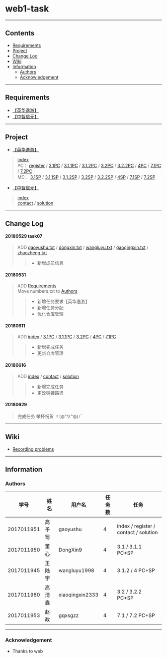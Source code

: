 ﻿# web1-task
----
## Contents
* [Requirements](#requirements)
* [Project](#project)
* [Change Log](#change-Log)
* [Wiki](#wiki)
* [Information](#information)
  * [Authors](#authors)
  * [Acknowledgement](#acknowledgement)  
----
## Requirements
* [【英华逸游】](/Requirements/英华逸游)
* [【中智信元】](/Requirements/中智信元)  
----
## Project
* [【英华逸游】](/Project)
> [index](https://gaoyushu.github.io/web1-task/Project/index.html)   
> PC：
> [register](https://gaoyushu.github.io/web1-task/Project/html/register.html) / 
> [3.1PC](https://gaoyushu.github.io/web1-task/Project/html/3.1PC.html) / 
> [3.1.1PC](https://gaoyushu.github.io/web1-task/Project/html/3.1.1PC.html) / 
> [3.1.2PC](https://gaoyushu.github.io/web1-task/Project/html/3.1.2PC.html) / 
> [3.2PC](https://gaoyushu.github.io/web1-task/Project/html/3.2PC.html) / 
> [3.2.2PC](https://gaoyushu.github.io/web1-task/Project/html/3.2.2PC.html) / 
> [4PC](https://gaoyushu.github.io/web1-task/Project/html/4PC.html) / 
> [7.1PC](https://gaoyushu.github.io/web1-task/Project/html/7.1PC.html) / 
> [7.2PC](https://gaoyushu.github.io/web1-task/Project/html/7.2PC.html)  
> MC：
> [3.1SP](https://gaoyushu.github.io/web1-task/Project/html/3.1MC.html) / 
> [3.1.1SP](https://gaoyushu.github.io/web1-task/Project/html/3.1.1MC.html) / 
> [3.1.2SP](https://gaoyushu.github.io/web1-task/Project/html/3.1.2MC.html) / 
> [3.2SP](https://gaoyushu.github.io/web1-task/Project/html/3.2MC.html) / 
> [3.2.2SP](https://gaoyushu.github.io/web1-task/Project/html/3.2.2MC.html) / 
> [4SP](https://gaoyushu.github.io/web1-task/Project/html/4SP.html) / 
> [7.1SP](https://gaoyushu.github.io/web1-task/Project/html/7.1MC.html) / 
> [7.2SP](https://gaoyushu.github.io/web1-task/Project/html/7.2MC.html)  
* [【中智信元】](/Project/zhognzhixinyuan)
> [index](https://gaoyushu.github.io/web1-task/Project/zhongzhixinyuan/index.html)  
> [contact](https://gaoyushu.github.io/web1-task/Project/zhongzhixinyuan/html/contact.html) / 
> [solution](https://gaoyushu.github.io/web1-task/Project/zhongzhixinyuan/html/solution.html)  
----
## Change Log
#### 20180529 task07
> ADD [gaoyushu.txt](/Authors/gaoyushu.txt) / [dongxin.txt](/Authors/dongxin.txt) / [wangluyu.txt](/Authors/wangluyu.txt) / [gaoqingxin.txt](/Authors/gaoqingxin.txt) / [zhaozheng.txt](/Authors/zhaozheng.txt)  
>> * 新增成员信息  
#### 20180531  
> ADD [Requirements](Requirements)  
> Move numbers.txt to [Authors](Authors)
>> * 新增任务要求【英华逸游】
>> * 新增任务分配
>> * 优化仓库管理  
#### 20180611  
>ADD [index](https://gaoyushu.github.io/web1-task/Project/index.html) / [3.1PC](https://gaoyushu.github.io/web1-task/Project/html/3.1PC.html) / [3.1.1PC](https://gaoyushu.github.io/web1-task/Project/html/3.1.1PC.html) / [3.2PC](https://gaoyushu.github.io/web1-task/Project/html/3.2PC.html) / [4PC](https://gaoyushu.github.io/web1-task/Project/html/4PC.html) / [7.1PC](https://gaoyushu.github.io/web1-task/Project/html/7.1PC.html)  
>> * 新增完成任务  
>> * 更新仓库管理  
#### 20180616  
>ADD [index](https://gaoyushu.github.io/web1-task/Project/zhongzhixinyuan/index.html) / [contact](https://gaoyushu.github.io/web1-task/Project/zhongzhixinyuan/html/contact.html) / [solution](https://gaoyushu.github.io/web1-task/Project/zhongzhixinyuan/html/solution.html)  
>> * 新增完成任务  
>> * 更改链接路径   
#### 20180629
> 完成任务 举杯祝贺 ヾ(◍°∇°◍)ﾉﾞ  
----
## Wiki
* [Recording problems](https://github.com/gaoyushu/web1-task/wiki/Recording-problems)   
----
## Information
### Authors
学号|姓名|用户名|任务数|任务
----|----|----|----|----
2017011951|高予蜀|gaoyushu|4|index / register / contact / solution 
2017011950|董心|DongXin9|4|3.1 / 3.1.1 PC+SP
2017011945|王陆宇|wangluyu1998|4|3.1.2 / 4 PC+SP
2017011980|高清鑫|xiaoqingxin2333|4|3.2 / 3.2.2 PC+SP
2017011953|赵政|gqxsgzz|4|7.1 / 7.2  PC+SP    
----
### Acknowledgement
* Thanks to web
